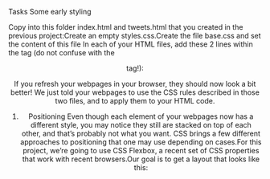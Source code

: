 Tasks
Some early styling

Copy into this folder index.html and tweets.html that you created in the previous project:Create an empty styles.css.Create the file base.css and set the content of this file In each of your HTML files, add these 2 lines within the <head> tag (do not confuse with the <header> tag!):

<link href="base.css" rel="stylesheet">
<link href="styles.css" rel="stylesheet">
If you refresh your webpages in your browser, they should now look a bit better! We just told your webpages to use the CSS rules described in those two files, and to apply them to your HTML code.

1. Positioning
Even though each element of your webpages now has a different style, you may notice they still are stacked on top of each other, and that’s probably not what you want. CSS brings a few different approaches to positioning that one may use depending on cases.For this project, we’re going to use CSS Flexbox, a recent set of CSS properties that work with recent browsers.Our goal is to get a layout that looks like this: